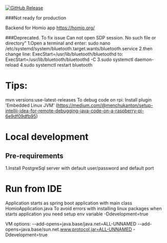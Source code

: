 [![GitHub Release][releases-shield]][releases]

###Not ready for production

Backend for Homio app
https://homio.org/

###Deprecated. To fix issue Can not open SDP session. No such file or directory”
1.Open a terminal and enter: sudo nano /etc/systemd/system/bluetooth.target.wants/bluetooth.service
2.then change line: ExecStart=/usr/lib/bluetooth/bluetoothd
to: ExecStart=/usr/lib/bluetooth/bluetoothd -C
3.sudo systemctl daemon-reload
4.sudo systemctl restart bluetooth

# Tips:

mvn versions:use-latest-releases
To debug code on rpi: Install plugin 'Embedded Linux
JVM' (https://medium.com/@menchukanton/setup-intellij-idea-for-remote-debugging-java-code-on-a-raspberry-pi-6e9df09dfb95)

# Local development

## Pre-requirements

1.Install PostgreSql server with default user/password and default port

# Run from IDE

Application starts as spring boot application with main class HomioApplication.java
To avoid errors with installing linux packages when starts application you need setup env variable -Ddevelopment=true

VM options:
--add-opens=java.base/java.net=ALL-UNNAMED
--add-opens=java.base/sun.net.www.protocol.jar=ALL-UNNAMED
-Ddevelopment=true

[releases-shield]: https://img.shields.io/github/v/release/homiodev/homio-app.svg

[releases]: https://github.com/homiodev/homio-app/releases
